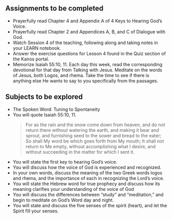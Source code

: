 ---
---

## Assignments to be completed

- Prayerfully read Chapter 4 and Appendix A of 4 Keys to Hearing God’s Voice.
- Prayerfully read Chapter 2 and Appendices A, B, and C of Dialogue with God.
- Watch Session 4 of the teaching, following along and taking notes in your LEARN notebook.
- Answer the exercise questions for Lesson 4 found in the Quiz section of the Kairos portal.
- Memorize Isaiah 55:10, 11.
 Each day this week, read the corresponding devotional for that day from Talking with Jesus. Meditate on the words of Jesus, both Logos, and rhema. Take the time to see if there is anything else He wants to say to you specifically from the passages.

## Subjects to be explored
- The Spoken Word: Tuning to Spontaneity
- You will quote Isaiah 55:10, 11.
  > For as the rain and the snow come down from heaven, and do not return there without watering the earth, and making it bear and sprout, and furnishing seed to the sower and bread to the eater; So shall My word be which goes forth from My mouth; It shall not return to Me empty, without accomplishing what I desire, and without succeeding in the matter for which I sent it.
- You will state the first key to hearing God’s voice.
- You will discuss how the voice of God is experienced and recognized.
- In your own words, discuss the meaning of the two Greek words logos and rhema, and the importance of each in recognizing the Lord’s voice.
- You will state the Hebrew word for true prophecy and discuss how its meaning clarifies your understanding of the voice of God
- You will discuss the differences between “study” and “meditation,” and begin to meditate on God’s Word day and night.
- You will state and discuss the five senses of the spirit (heart), and let the Spirit fill your senses.

